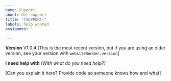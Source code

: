 ```yaml
---
name: Support
about: Get support
title: "[SUPPORT]"
labels: help wanted
assignees: ''

---
```


**Version**
V1.0.4
[This is the most recent version, but if you are using an older version, see your version with `websiteRender.version`]

**I need help with**
_[With what do you need help?]_

[Can you explain it here? Provide code so someone knows how and what]
